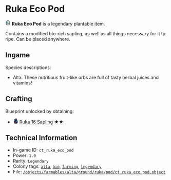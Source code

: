 # Ruka Eco Pod

<img src="https://raw.githubusercontent.com/Ceterai/Enternia/main/objects/farmables/alta/ground/ruka/pod/icon.png" alt="Ruka Eco Pod icon" loading="lazy" height="16px" width="auto" /> **Ruka Eco Pod** is a legendary plantable item.

Contains a modified bio-rich sapling, as well as all things necessary for it to ripe. Can be placed anywhere.

## Ingame

Species descriptions:

- Alta: These nutritious fruit-like orbs are full of tasty herbal juices and vitamins!

## Crafting

Blueprint unlocked by obtaining:

- <img src="https://raw.githubusercontent.com/Ceterai/Enternia/main/objects/farmables/alta/ground/ruka/boosted/icon.png" alt="Ruka 16 Sapling ★★ icon" loading="lazy" height="16px" width="auto" /> [Ruka 16 Sapling ★★](https://ceterai.github.io/MyEnternia/Wiki/Ruka16Sapling)

## Technical Information

- In-game ID: `ct_ruka_eco_pod`
- Power: `1.0`
- Rarity: `Legendary`
- Colony tags: [`alta`](https://ceterai.github.io/MyEnternia/Wiki/Tags/Alta), [`bio`](https://ceterai.github.io/MyEnternia/Wiki/Tags/Bio), [`farming`](https://ceterai.github.io/MyEnternia/Wiki/Tags/Farming), [`legendary`](https://ceterai.github.io/MyEnternia/Wiki/Tags/Legendary)
- File: [`/objects/farmables/alta/ground/ruka/pod/ct_ruka_eco_pod.object`](https://github.com/Ceterai/Enternia/blob/main/objects/farmables/alta/ground/ruka/pod/ct_ruka_eco_pod.object)
